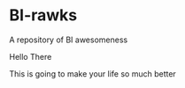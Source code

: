 # BI-rawks
A repository of BI awesomeness

Hello There

This is going to make your life so much better

